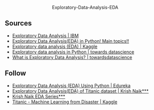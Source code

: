 <p align=center>
  Exploratory-Data-Analysis-EDA
</p>

## Sources
- [Exploratory Data Analysis | IBM](https://www.ibm.com/cloud/learn/exploratory-data-analysis)
- [Exploratory Data Analysis(EDA) in Python! Main topics!!](https://www.analyticsvidhya.com/blog/2020/08/exploratory-data-analysiseda-from-scratch-in-python/)
- [Exploratory data analysis (EDA) | Kaggle](https://www.kaggle.com/ekami66/detailed-exploratory-data-analysis-with-python)
- [Exploratory data analysis in Python | towards datascience](https://towardsdatascience.com/exploratory-data-analysis-in-python-c9a77dfa39ce)
- [What is Exploratory Data Analysis? | towardsdatascience](https://towardsdatascience.com/exploratory-data-analysis-8fc1cb20fd15)


## Follow
- [Exploratory Data Analysis (EDA) Using Python | Edureka](https://www.youtube.com/watch?v=-o3AxdVcUtQ)
- [Exploratory Data Analysis(EDA) of Titanic dataset | Krish Naik***](https://www.youtube.com/watch?v=Ea_KAcdv1vs)
- [Krish Naik EDA Series***](https://www.youtube.com/watch?v=ioN1jcWxbv8&list=PLZoTAELRMXVPQyArDHyQVjQxjj_YmEuO9)
- [Titanic - Machine Learning from Disaster | Kaggle](https://www.kaggle.com/c/titanic/code)
